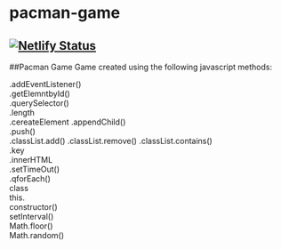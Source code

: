 # pacman-game
[![Netlify Status](https://api.netlify.com/api/v1/badges/0c392e8d-41bb-44f6-9898-ed2005619edf/deploy-status)](https://app.netlify.com/sites/pacman-sample/deploys)
---
##Pacman Game
Game created using the following javascript methods:  

.addEventListener()     
.getElemntbyId()          
.querySelector()          
.length             
.cereateElement
.appendChild()     
.push()          
.classList.add() 
.classList.remove()
.classList.contains()        
.key             
.innerHTML     
.setTimeOut()          
.qforEach()          
class             
this.     
constructor()          
setInterval()          
Math.floor()             
Math.random()    
